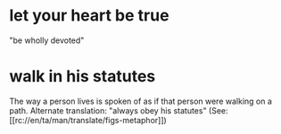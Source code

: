 # let your heart be true

"be wholly devoted"

# walk in his statutes

The way a person lives is spoken of as if that person were walking on a path. Alternate translation: "always obey his statutes" (See: [[rc://en/ta/man/translate/figs-metaphor]])

